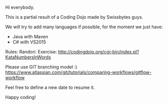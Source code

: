 Hi everybody.

This is a partial result of a Coding Dojo made by Swissbytes guys.

We will try to add many languages if possible, for the moment we just have:

* Java with Maven
* C# with VS2015

Rules: Randori.
Exercise: http://codingdojo.org/cgi-bin/index.pl?KataNumbersInWords

Please use GIT branching model :)
https://www.atlassian.com/git/tutorials/comparing-workflows/gitflow-workflow

Feel free to define a new date to resume it.

Happy coding!